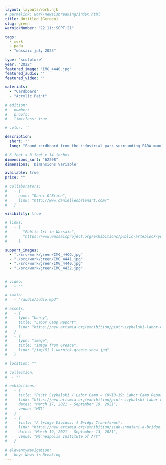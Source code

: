 ```yaml
---
layout: layouts/work.njk
# permalink: work/newsisbreaking/index.html
title: Untitled (Gereen)
slug: green
warnickNumber: "22.11::SCPT:21"

tags:
  - work
  - pada
  - "wassaic july 2023"

type: "sculpture"
year: "2022"
featured_image: "IMG_4440.jpg"
featured_audio: ""
featured_video: ""

materials: 
  - "Cardboard"
  - "Acrylic Paint"

# edition: 
#   number: 
#   proofs: 
#   limitless: true

# color: ''

description:
  short: ""
  long: "Found cardboard from the industrial park surrounding PADA manufactured to look like aluminum with the underside painted the green from the Portuguese flag."

# 6 feet x 8 feet x 14 inches
dimensions_sort: "62208"
dimensions: 'Dimensions Variable'

available: true
price: ""

# collaborators:
#   - {
#     name: "Danni O'Brien",
#     link: "http://www.danielleobrienart.com/"
#   }

visibility: true

# links:
#   - [
#       "Public Art in Wassaic",
#       "https://www.wassaicproject.org/exhibitions/public-art#block-yui_3_17_2_1_1635259463800_75918",
#     ]

support_images: 
  - "./src/work/green/IMG_4466.jpg"
  - "./src/work/green/IMG_4441.jpg"  
  - "./src/work/green/IMG_4440.jpg"
  - "./src/work/green/IMG_4432.jpg"


# video:
#   - ""

# audio:
#   - "/audio/audio.mp3"

# assets: 
#   - {
#     type: "bunny",
#     title: "Labor Camp Report",
#     link: "https://new.artsmia.org/exhibition/piotr-szyhalski-labor-camp-covid-19-labor-camp-report"
#   }
#   - {
#     type: "image",
#     title: "Image from Greace",
#     link: "/img/61_1-warnick-greece-show.jpg"
#   }

# location: ""

# collection:
#  - ""

# exhibitions:
#   - {
#     title: "Piotr Szyhalski / Labor Camp – COVID-19: Labor Camp Report",
#     link: "https://new.artsmia.org/exhibition/piotr-szyhalski-labor-camp-covid-19-labor-camp-report",
#     dates: "March 17, 2021 - September 19, 2021",
#     venue: "MIA"
#   }
#   - {
#     title: "A Bridge Divides, A Bridge Transforms",
#     link: "https://new.artsmia.org/exhibition/siah-armajani-a-bridge-divides-a-bridge-transforms",
#     dates: "March 19, 2021 - September 13, 2021",
#     venue: "Minneapolis Institute of Art"
#   }
  
# eleventyNavigation:
#   key: News is Breaking
---
```

